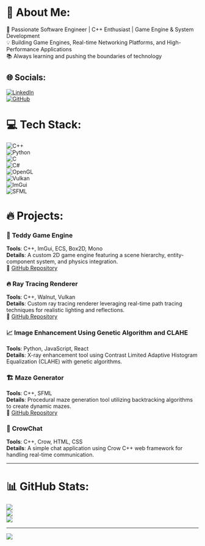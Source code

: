 # 💫 About Me:
🚀 Passionate Software Engineer | C++ Enthusiast | Game Engine & System Development  
💡 Building Game Engines, Real-time Networking Platforms, and High-Performance Applications  
📚 Always learning and pushing the boundaries of technology  


## 🌐 Socials:
[![LinkedIn](https://img.shields.io/badge/LinkedIn-%230077B5.svg?logo=linkedin&logoColor=white)](https://linkedin.com/in/mishramohit21)  
[![GitHub](https://img.shields.io/badge/GitHub-%23121011.svg?logo=github&logoColor=white)](https://github.com/MishraMohit21)  


# 💻 Tech Stack:
![C++](https://img.shields.io/badge/c++-%2300599C.svg?style=plastic&logo=c%2B%2B&logoColor=white)  
![Python](https://img.shields.io/badge/python-3670A0?style=plastic&logo=python&logoColor=ffdd54)  
![C](https://img.shields.io/badge/c-%2300599C.svg?style=plastic&logo=c&logoColor=white)  
![C#](https://img.shields.io/badge/csharp-%23239120.svg?style=plastic&logo=csharp&logoColor=white)  
![OpenGL](https://img.shields.io/badge/OpenGL-%23FFFFFF.svg?style=plastic&logo=opengl)  
![Vulkan](https://img.shields.io/badge/Vulkan-%23red.svg?style=plastic&logo=vulkan)  
![ImGui](https://img.shields.io/badge/ImGui-%23007ACC.svg?style=plastic)  
![SFML](https://img.shields.io/badge/SFML-%23green.svg?style=plastic)  


# 🔥 Projects:
### 🚀 **Teddy Game Engine**  
**Tools**: C++, ImGui, ECS, Box2D, Mono  
**Details**: A custom 2D game engine featuring a scene hierarchy, entity-component system, and physics integration.  
🔗 [GitHub Repository](https://github.com/MishraMohit21/Teddy)  

### 🔥 **Ray Tracing Renderer**  
**Tools**: C++, Walnut, Vulkan  
**Details**: Custom ray tracing renderer leveraging real-time path tracing techniques for realistic lighting and reflections.  
🔗 [GitHub Repository](https://github.com/MishraMohit21/RayTracingFinal)  

### 📈 **Image Enhancement Using Genetic Algorithm and CLAHE**  
**Tools**: Python, JavaScript, React  
**Details**: X-ray enhancement tool using Contrast Limited Adaptive Histogram Equalization (CLAHE) with genetic algorithms.  

### 🏗 **Maze Generator**  
**Tools**: C++, SFML  
**Details**: Procedural maze generation tool utilizing backtracking algorithms to create dynamic mazes.  
🔗 [GitHub Repository](https://github.com/MishraMohit21/Maze-Generator)  

### 💬 **CrowChat**  
**Tools**: C++, Crow, HTML, CSS  
**Details**: A simple chat application using Crow C++ web framework for handling real-time communication.  

---

# 📊 GitHub Stats:
![](https://github-readme-stats.vercel.app/api?username=MishraMohit21&theme=onedark&hide_border=false&include_all_commits=true&count_private=true)  
![](https://github-readme-streak-stats.herokuapp.com/?user=MishraMohit21&theme=onedark&hide_border=false)  
![](https://github-readme-stats.vercel.app/api/top-langs/?username=MishraMohit21&theme=onedark&hide_border=false&include_all_commits=true&count_private=true&layout=compact)  

---

[![](https://visitcount.itsvg.in/api?id=MishraMohit21&icon=5&color=0)](https://visitcount.itsvg.in)  
